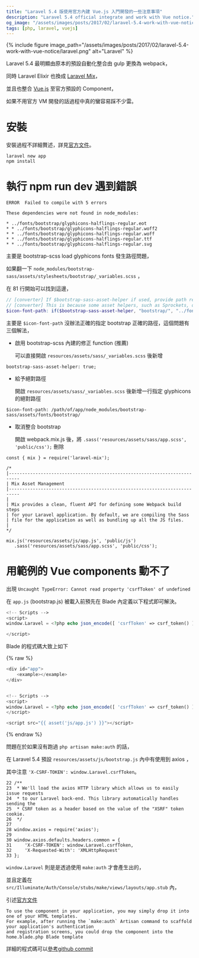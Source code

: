 ```yaml
---
title: "Laravel 5.4 版使用官方內建 Vue.js 入門開發的一些注意事項"
description: "Laravel 5.4 official integrate and work with Vue notice."
og_image: "/assets/images/posts/2017/02/laravel-5.4-work-with-vue-notice/laravel.png"
tags: [php, laravel, vuejs]
---
```


{% include figure image_path="/assets/images/posts/2017/02/laravel-5.4-work-with-vue-notice/laravel.png" alt="Laravel" %}

Laravel 5.4 最明顯由原本的預設自動化整合由 gulp 更換為 webpack，

同時 Laravel Elixir 也換成 [Laravel Mix][laravel-mix]，

並且也整合 [Vue.js][vuejs] 至官方預設的 Component，

如果不用官方 VM 開發的話過程中真的蠻容易踩不少雷。

# 安裝

安裝過程不詳細贅述，詳見[官方文件](https://laravel.com/docs/5.4/installation)。

```
laravel new app
npm install
```

# 執行 npm run dev 遇到錯誤

```
ERROR  Failed to compile with 5 errors

These dependencies were not found in node_modules:

* ../fonts/bootstrap/glyphicons-halflings-regular.eot
* * ../fonts/bootstrap/glyphicons-halflings-regular.woff2
* * ../fonts/bootstrap/glyphicons-halflings-regular.woff
* * ../fonts/bootstrap/glyphicons-halflings-regular.ttf
* * ../fonts/bootstrap/glyphicons-halflings-regular.svg
```

主要是 bootstrap-scss load glyphicons fonts 發生路徑問題，

如果翻一下 `node_modules/bootstrap-sass/assets/stylesheets/bootstrap/_variables.scss` ，

在 81 行開始可以找到這邊，

```scss
// [converter] If $bootstrap-sass-asset-helper if used, provide path relative to the assets load path.
// [converter] This is because some asset helpers, such as Sprockets, do not work with file-relative paths.
$icon-font-path: if($bootstrap-sass-asset-helper, "bootstrap/", "../fonts/bootstrap/") !default;
```

主要是 `$icon-font-path` 沒辦法正確的指定 bootstrap 正確的路徑，這個問題有三個解法，

- 啟用 bootstrap-scss 內建的修正 function (推薦)

    可以直接開啟 `resources/assets/sass/_variables.scss` 後新增

```
bootstrap-sass-asset-helper: true;
```

- 給予絕對路徑

    開啟 `resources/assets/sass/_variables.scss` 後新增一行指定 glyphicons 的絕對路徑

```
$icon-font-path: /path/of/app/node_modules/bootstrap-sass/assets/fonts/bootstrap/
```

- 取消整合 bootstrap

    開啟 webpack.mix.js 後，將 `.sass('resources/assets/sass/app.scss', 'public/css');` 刪除

```
const { mix } = require('laravel-mix');

/*
|--------------------------------------------------------------------------
| Mix Asset Management
|--------------------------------------------------------------------------
|
| Mix provides a clean, fluent API for defining some Webpack build steps
| for your Laravel application. By default, we are compiling the Sass
| file for the application as well as bundling up all the JS files.
|
*/

mix.js('resources/assets/js/app.js', 'public/js')
   .sass('resources/assets/sass/app.scss', 'public/css');
```


# 用範例的 Vue components 動不了

出現 `Uncaught TypeError: Cannot read property 'csrfToken' of undefined`

在 `app.js` (bootstrap.js) 被載入前預先在 Blade 內定義以下程式即可解決。

```php
<!-- Scripts -->
<script>
window.Laravel = <?php echo json_encode([ 'csrfToken' => csrf_token() ]); ?>

</script>
```

Blade 的程式碼大致上如下

{% raw %}
```php
<div id="app">
    <example></example>
</div>


<!-- Scripts -->
<script>
window.Laravel = <?php echo json_encode([ 'csrfToken' => csrf_token() ]); ?>
</script>

<script src="{{ asset('js/app.js') }}"></script>
```
{% endraw %}

問題在於如果沒有跑過 `php artisan make:auth` 的話，

在 Laravel 5.4 預設 `resources/assets/js/bootstrap.js` 內中有使用到 axios ，

其中注意 `'X-CSRF-TOKEN': window.Laravel.csrfToken`。

```
22 /**
23  * We'll load the axios HTTP library which allows us to easily issue requests
24  * to our Laravel back-end. This library automatically handles sending the
25  * CSRF token as a header based on the value of the "XSRF" token cookie.
26  */
27
28 window.axios = require('axios');
29
30 window.axios.defaults.headers.common = {
31     'X-CSRF-TOKEN': window.Laravel.csrfToken,
32     'X-Requested-With': 'XMLHttpRequest'
33 };
```

`window.Laravel` 則是是透過使用 `make:auth` 才會產生出的，

並且定義在 `src/Illuminate/Auth/Console/stubs/make/views/layouts/app.stub` 內，

引述[官方文件](https://laravel.com/docs/5.4/frontend#writing-vue-components)

```
To use the component in your application, you may simply drop it into one of your HTML templates.
For example, after running the `make:auth` Artisan command to scaffold your application's authentication
and registration screens, you could drop the component into the home.blade.php Blade template
```


詳細的程式碼可以[參考github commit](https://github.com/laravel/framework/commit/d73fe941be7b32c81458f2ce8bf3bf34fe6c5243)

[laravel-mix]: https://github.com/JeffreyWay/laravel-mix
[vuejs]: https://vuejs.org
